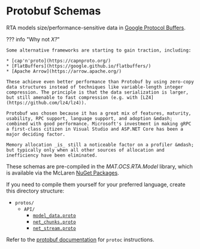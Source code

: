 # Protobuf Schemas

RTA models size/performance-sensitive data in [Google Protocol Buffers](https://developers.google.com/protocol-buffers).

??? info "Why not _X?_"

    Some alternative frameworks are starting to gain traction, including:

    * [cap'n'proto](https://capnproto.org/)
    * [FlatBuffers](https://google.github.io/flatbuffers/)
    * [Apache Arrow](https://arrow.apache.org/)

    These achieve even better performance than Protobuf by using zero-copy data structures instead of techniques like variable-length integer compression. The principle is that the data serialization is larger, but still amenable to fast compression (e.g. with [LZ4](https://github.com/lz4/lz4)).

    Protobuf was chosen because it has a great mix of features, maturity, usability, RPC support, language support, and adoption &mdash; combined with good performance. Microsoft's investment in making gRPC a first-class citizen in Visual Studio and ASP.NET Core has been a major deciding factor.

    Memory allocation _is_ still a noticeable factor on a profiler &mdash; but typically only when all other sources of allocation and inefficiency have been eliminated.

These schemas are pre-compiled in the _MAT.OCS.RTA.Model_ library, which is available via the McLaren [NuGet Packages](../../downloads/nuget.md).

If you need to compile them yourself for your preferred language, create this directory structure:

* `protos/`
    * `API/`
        * [`model_data.proto`](model_data.md)
        * [`net_chunks.proto`](net_chunks.md)
        * [`net_stream.proto`](net_stream.md)

Refer to the [protobuf documentation](https://developers.google.com/protocol-buffers/docs/overview#generating) for `protoc` instructions. 
